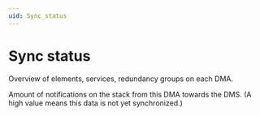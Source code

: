 ```yaml
---
uid: Sync_status
---
```


# Sync status

Overview of elements, services, redundancy groups on each DMA.

Amount of notifications on the stack from this DMA towards the DMS. (A high value means this data is not yet synchronized.)
